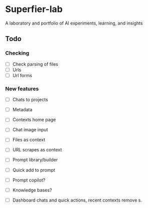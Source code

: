 # Superfier-lab

A laboratory and portfolio of AI experiments, learning, and insights

## Todo

### Checking

- [ ] Check parsing of files
- [ ] Urls
- [ ] Url forms

### New features

- [ ] Chats to projects

- [ ] Metadata

- [ ] Contexts home page

- [ ] Chat image input
- [ ] Files as context
- [ ] URL scrapes as context

- [ ] Prompt library/builder
- [ ] Quick add to prompt

- [ ] Prompt copilot?

- [ ] Knowledge bases?

- [ ] Dashboard chats and quick actions, recent contexts remove s.

